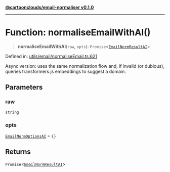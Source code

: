 [**@cartoonclouds/email-normaliser v0.1.0**](../README.md)

***

# Function: normaliseEmailWithAI()

> **normaliseEmailWithAI**(`raw`, `opts`): `Promise`\<[`EmailNormResultAI`](../type-aliases/EmailNormResultAI.md)\>

Defined in: [utils/email/normaliseEmail.ts:621](https://gitlab.com/good-life/glp-frontend/-/blob/main/packages/plugins/email-normaliser/src/utils/email/normaliseEmail.ts#L621)

Async version: uses the same normalization flow and, if invalid (or dubious),
queries transformers.js embeddings to suggest a domain.

## Parameters

### raw

`string`

### opts

[`EmailNormOptionsAI`](../type-aliases/EmailNormOptionsAI.md) = `{}`

## Returns

`Promise`\<[`EmailNormResultAI`](../type-aliases/EmailNormResultAI.md)\>
